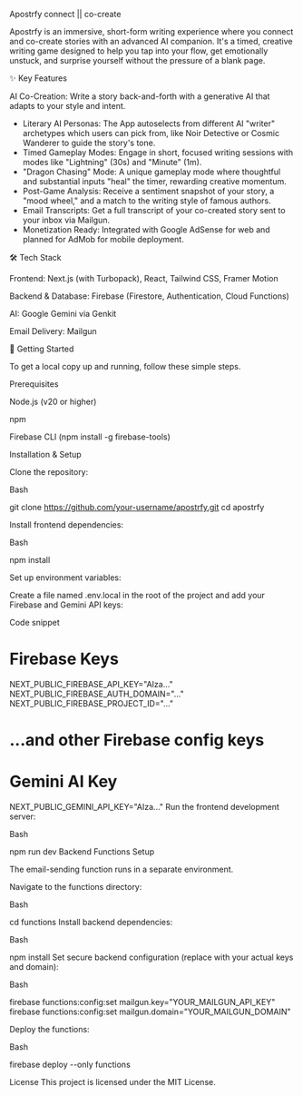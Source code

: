 Apostrfy
connect || co-create

Apostrfy is an immersive, short-form writing experience where you connect and co-create stories with an advanced AI companion. It's a timed, creative writing game designed to help you tap into your flow, get emotionally unstuck, and surprise yourself without the pressure of a blank page.

✨ Key Features

AI Co-Creation: Write a story back-and-forth with a generative AI that adapts to your style and intent.

- Literary AI Personas: The App autoselects from different AI "writer" archetypes which users can pick from, like Noir Detective or Cosmic Wanderer to guide the story's tone.
- Timed Gameplay Modes: Engage in short, focused writing sessions with modes like "Lightning" (30s) and "Minute" (1m).
- "Dragon Chasing" Mode: A unique gameplay mode where thoughtful and substantial inputs "heal" the timer, rewarding creative momentum.
- Post-Game Analysis: Receive a sentiment snapshot of your story, a "mood wheel," and a match to the writing style of famous authors.
- Email Transcripts: Get a full transcript of your co-created story sent to your inbox via Mailgun.
- Monetization Ready: Integrated with Google AdSense for web and planned for AdMob for mobile deployment.

🛠️ Tech Stack

Frontend: Next.js (with Turbopack), React, Tailwind CSS, Framer Motion

Backend & Database: Firebase (Firestore, Authentication, Cloud Functions)

AI: Google Gemini via Genkit

Email Delivery: Mailgun

🚀 Getting Started

To get a local copy up and running, follow these simple steps.

Prerequisites

Node.js (v20 or higher)

npm

Firebase CLI (npm install -g firebase-tools)

Installation & Setup

Clone the repository:

Bash

git clone https://github.com/your-username/apostrfy.git
cd apostrfy

Install frontend dependencies:

Bash

npm install

Set up environment variables:

Create a file named .env.local in the root of the project and add your Firebase and Gemini API keys:

Code snippet

# Firebase Keys
NEXT_PUBLIC_FIREBASE_API_KEY="AIza..."
NEXT_PUBLIC_FIREBASE_AUTH_DOMAIN="..."
NEXT_PUBLIC_FIREBASE_PROJECT_ID="..."
# ...and other Firebase config keys

# Gemini AI Key
NEXT_PUBLIC_GEMINI_API_KEY="AIza..."
Run the frontend development server:

Bash

npm run dev
Backend Functions Setup

The email-sending function runs in a separate environment.

Navigate to the functions directory:

Bash

cd functions
Install backend dependencies:

Bash

npm install
Set secure backend configuration (replace with your actual keys and domain):

Bash

firebase functions:config:set mailgun.key="YOUR_MAILGUN_API_KEY"
firebase functions:config:set mailgun.domain="YOUR_MAILGUN_DOMAIN"

Deploy the functions:

Bash

firebase deploy --only functions





License
This project is licensed under the MIT License.
